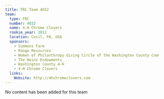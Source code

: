 ```yaml
---
title: FRC Team 4032
team:
  type: FRC
  number: 4032
  name: 4-H Chrome Clovers
  rookie_year: 2012
  location: Cecil, PA, USA
  sponsors:
    - Simmons Farm
    - Range Resources
    - Women of Philanthropy Giving Circle of the Washington County Community Foundation
    - The Heinz Endowments
    - Washington County 4-H
    - 4-H Chrome Clovers
  links:
    Website: http://4hchromeclovers.com
---
```

No content has been added for this team